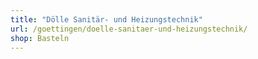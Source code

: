 ```yaml
---
title: "Dölle Sanitär- und Heizungstechnik"
url: /goettingen/doelle-sanitaer-und-heizungstechnik/
shop: Basteln
---
```

